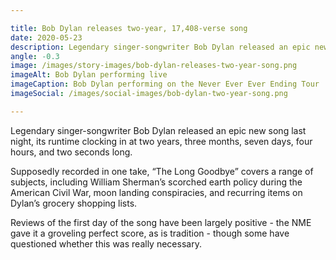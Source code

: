 ```yaml
---

title: Bob Dylan releases two-year, 17,408-verse song
date: 2020-05-23
description: Legendary singer-songwriter Bob Dylan released an epic new song last night, its runtime clocking in at two years, three months, seven days, four hours, and two seconds long.
angle: -0.3
image: /images/story-images/bob-dylan-releases-two-year-song.png
imageAlt: Bob Dylan performing live
imageCaption: Bob Dylan performing on the Never Ever Ever Ending Tour
imageSocial: /images/social-images/bob-dylan-two-year-song.png

---
```


Legendary singer-songwriter Bob Dylan released an epic new song last night, its runtime clocking in at two years, three months, seven days, four hours, and two seconds long.

Supposedly recorded in one take, “The Long Goodbye” covers a range of subjects, including William Sherman’s scorched earth policy during the American Civil War, moon landing conspiracies, and recurring items on Dylan’s grocery shopping lists.

Reviews of the first day of the song have been largely positive - the NME gave it a groveling perfect score, as is tradition - though some have questioned whether this was really necessary.